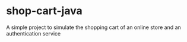 # shop-cart-java
A simple project to simulate the shopping cart of an online store and an authentication service

